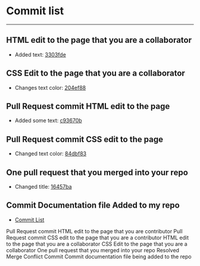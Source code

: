 # Commit list
---

## HTML edit to the page that you are a collaborator
- Added text: [3303fde](https://github.com/13retonnian/cpnt201-a4-chris/commit/3303fde9697d70452f1063a587202ca45deafc8e)

## CSS Edit to the page that you are a collaborator
- Changes text color: [204ef88](https://github.com/13retonnian/cpnt201-a4-chris/commit/204ef8847868fa6582aebae68ec7ff34aa4ec394?diff=unified)

## Pull Request commit HTML edit to the page
- Added some text: [c93670b](https://github.com/jaypee06/cpnt-201-A4-Jaypee/pull/6/commits/c93670b29e2997473b2cddc7281d48df24c6ed2e)

## Pull Request commit CSS edit to the page 
- Changed text color: [84dbf83](https://github.com/Raj-Hunjan/cpnt-201-a4-raj/commit/84dbf83da0a0e7f98e08ed59abb7d6b4756581fa)

## One pull request that you merged into your repo
- Changed title: [16457ba](https://github.com/Raj-Hunjan/cpnt-201-a4-raj/commit/16457babcc55ebc887b6cc8b3148b6ddc7c0b7ee)

## Commit Documentation file Added to my repo
- [Commit List]()



Pull Request commit HTML edit to the page that you are contributor
Pull Request commit CSS edit to the page that you are a contributor
HTML edit to the page that you are a collaborator
CSS Edit to the page that you are a collaborator
One pull request that you merged into your repo
Resolved Merge Conflict Commit
Commit documentation file being added to the repo
